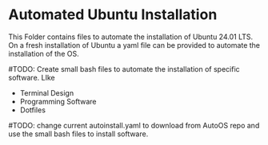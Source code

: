 # Automated Ubuntu Installation
This Folder contains files to automate the installation of Ubuntu 24.01 LTS.
On a fresh installation of Ubuntu a yaml file can be provided to automate the installation of the OS.

#TODO: Create small bash files to automate the installation of specific software. LIke
- Terminal Design
- Programming Software
- Dotfiles

#TODO: change current autoinstall.yaml to download from AutoOS repo and use the small bash files to install software.

